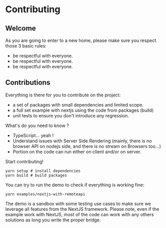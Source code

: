 # Contributing

## Welcome

As you are going to enter to a new home, please make sure you respect those 3 basic rules:

- be respectful with everyone.
- be respectful with everyone.
- be respectful with everyone.

## Contributions

Everything is there for you to contribute on the project:
    
- a set of packages with small dependencies and limited scope.
- a full set example with nextjs using the code from packages (build)
- unit tests to ensure you don't introduce any regression.

What's do you need to know ?

- TypeScript... yeah !
- Understand issues with Server Side Rendering (mainly, there is no browser API on nodejs side, and there is no stream on Browsers too...)
- Portion on the code can run either on client and/or on server.

Start contributing!

    yarn setup # install dependencies
    yarn build # build packages

You can try to run the demo to check if everything is working fine:

    yarn examples/nextjs-with-remoteapi

The demo is a sandbox with some testing use cases to make sure we leverage all features from the NextJS framework. Please note, even if the example work with NextJS, most of the code can work with any others solutions as long you write the proper bridge.

